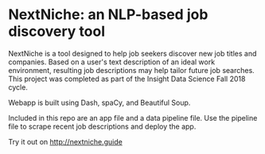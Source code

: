 
# NextNiche: an NLP-based job discovery tool

NextNiche is a tool designed to help job seekers discover new job titles and companies. 
Based on a user's text description of an ideal work environment, resulting job descriptions may help tailor future job searches.
This project was completed as part of the Insight Data Science Fall 2018 cycle. 

Webapp is built using Dash, spaCy, and Beautiful Soup.

Included in this repo are an app file and a data pipeline file. Use the pipeline file to scrape recent job descriptions and deploy the app. 

Try it out on http://nextniche.guide


